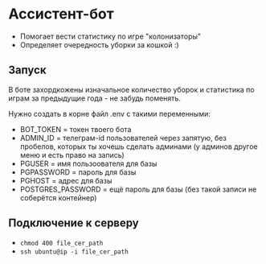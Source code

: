 # Ассистент-бот
- Помогает вести статистику по игре "колонизаторы"
- Определяет очередность уборки за кошкой :)
## Запуск
В боте захордкожены изначальное количество уборок и статистика по играм за предыдущие года - не забудь поменять.

Нужно создать в корне файл .env с такими переменными:
- BOT_TOKEN = токен твоего бота
- ADMIN_ID = телеграм-id пользователей через запятую, без пробелов, 
которых ты хочешь сделать админами (у админов другое меню и есть право на запись)
- PGUSER = имя пользоователя для базы
- PGPASSWORD = пароль для базы
- PGHOST = адрес для базы
- POSTGRES_PASSWORD = ещё пароль для базы (без такой записи не соберётся контейнер)
## Подключение к серверу
- `chmod 400 file_cer_path`
- `ssh ubuntu@ip -i file_cer_path`
